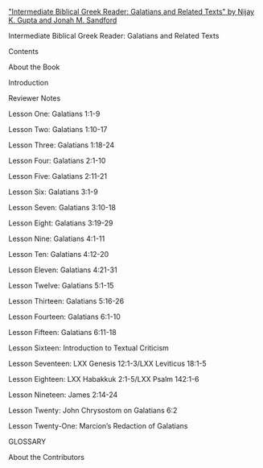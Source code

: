 ["Intermediate Biblical Greek Reader: Galatians and Related Texts" by Nijay K. Gupta and Jonah M. Sandford](https://digitalcommons.georgefox.edu/pennington_epress/2/)

Intermediate Biblical Greek Reader: Galatians and Related Texts

Contents

About the Book

Introduction

Reviewer Notes

Lesson One: Galatians 1:1-9

Lesson Two: Galatians 1:10-17

Lesson Three: Galatians 1:18-24

Lesson Four: Galatians 2:1-10

Lesson Five: Galatians 2:11-21

Lesson Six: Galatians 3:1-9

Lesson Seven: Galatians 3:10-18

Lesson Eight: Galatians 3:19-29

Lesson Nine: Galatians 4:1-11

Lesson Ten: Galatians 4:12-20

Lesson Eleven: Galatians 4:21-31

Lesson Twelve: Galatians 5:1-15

Lesson Thirteen: Galatians 5:16-26

Lesson Fourteen: Galatians 6:1-10

Lesson Fifteen: Galatians 6:11-18

Lesson Sixteen: Introduction to Textual Criticism

Lesson Seventeen: LXX Genesis 12:1-3/LXX Leviticus 18:1-5

Lesson Eighteen: LXX Habakkuk 2:1-5/LXX Psalm 142:1-6

Lesson Nineteen: James 2:14-24

Lesson Twenty: John Chrysostom on Galatians 6:2

Lesson Twenty-One: Marcion’s Redaction of Galatians

GLOSSARY

About the Contributors